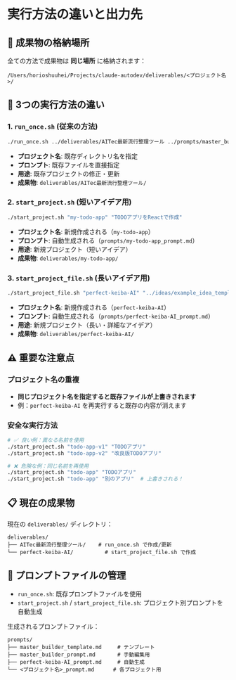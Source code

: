# 実行方法の違いと出力先

## 📁 成果物の格納場所

全ての方法で成果物は **同じ場所** に格納されます：
```
/Users/horioshuuhei/Projects/claude-autodev/deliverables/<プロジェクト名>/
```

## 🔧 3つの実行方法の違い

### 1. `run_once.sh` (従来の方法)
```bash
./run_once.sh ../deliverables/AITec最新流行整理ツール ../prompts/master_builder_prompt.md
```
- **プロジェクト名**: 既存ディレクトリ名を指定
- **プロンプト**: 既存ファイルを直接指定
- **用途**: 既存プロジェクトの修正・更新
- **成果物**: `deliverables/AITec最新流行整理ツール/`

### 2. `start_project.sh` (短いアイデア用)
```bash
./start_project.sh "my-todo-app" "TODOアプリをReactで作成"
```
- **プロジェクト名**: 新規作成される（`my-todo-app`）
- **プロンプト**: 自動生成される（`prompts/my-todo-app_prompt.md`）
- **用途**: 新規プロジェクト（短いアイデア）
- **成果物**: `deliverables/my-todo-app/`

### 3. `start_project_file.sh` (長いアイデア用)
```bash
./start_project_file.sh "perfect-keiba-AI" "../ideas/example_idea_template.txt"
```
- **プロジェクト名**: 新規作成される（`perfect-keiba-AI`）
- **プロンプト**: 自動生成される（`prompts/perfect-keiba-AI_prompt.md`）
- **用途**: 新規プロジェクト（長い・詳細なアイデア）
- **成果物**: `deliverables/perfect-keiba-AI/`

## ⚠️ 重要な注意点

### プロジェクト名の重複
- **同じプロジェクト名を指定すると既存ファイルが上書きされます**
- 例：`perfect-keiba-AI` を再実行すると既存の内容が消えます

### 安全な実行方法
```bash
# ✅ 良い例：異なる名前を使用
./start_project.sh "todo-app-v1" "TODOアプリ"
./start_project.sh "todo-app-v2" "改良版TODOアプリ"

# ❌ 危険な例：同じ名前を再使用
./start_project.sh "todo-app" "TODOアプリ"
./start_project.sh "todo-app" "別のアプリ"  # 上書きされる！
```

## 📋 現在の成果物

現在の `deliverables/` ディレクトリ：
```
deliverables/
├── AITec最新流行整理ツール/    # run_once.sh で作成/更新
└── perfect-keiba-AI/          # start_project_file.sh で作成
```

## 🔄 プロンプトファイルの管理

- `run_once.sh`: 既存プロンプトファイルを使用
- `start_project.sh` / `start_project_file.sh`: プロジェクト別プロンプトを自動生成

生成されるプロンプトファイル：
```
prompts/
├── master_builder_template.md     # テンプレート
├── master_builder_prompt.md       # 手動編集用
├── perfect-keiba-AI_prompt.md     # 自動生成
└── <プロジェクト名>_prompt.md      # 各プロジェクト用
```